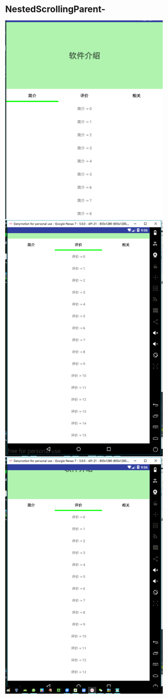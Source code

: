 # NestedScrollingParent-
![image](https://github.com/yufeilong92/NestedScrollingParent-/blob/master/NestedScroll/StickyNavLayout/icon/a.png
)
![image](https://github.com/yufeilong92/NestedScrollingParent-/blob/master/NestedScroll/StickyNavLayout/icon/b.png
)
![image](https://github.com/yufeilong92/NestedScrollingParent-/blob/master/NestedScroll/StickyNavLayout/icon/c.png
)